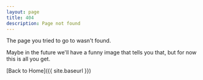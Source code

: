 ```yaml
---
layout: page
title: 404
description: Page not found
---
```

The page you tried to go to wasn't found.

Maybe in the future we'll have a funny image that tells you that, but for now this is all you get.

[Back to Home]({{ site.baseurl }})
